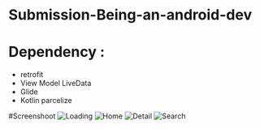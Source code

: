 # Submission-Being-an-android-dev

# Dependency :
- retrofit
- View Model LiveData
- Glide
- Kotlin parcelize

#Screenshoot
![Loading](https://i.ibb.co/1n8HqCb/Screenshot-from-2022-11-15-16-22-45.png)
![Home](https://i.ibb.co/GpPFWqB/Screenshot-from-2022-11-20-20-04-09.png)
![Detail](https://i.ibb.co/km0bktZ/Screenshot-from-2022-11-20-20-04-49.png)
![Search](https://i.ibb.co/87D8kDC/Screenshot-from-2022-11-20-20-04-28.png)
